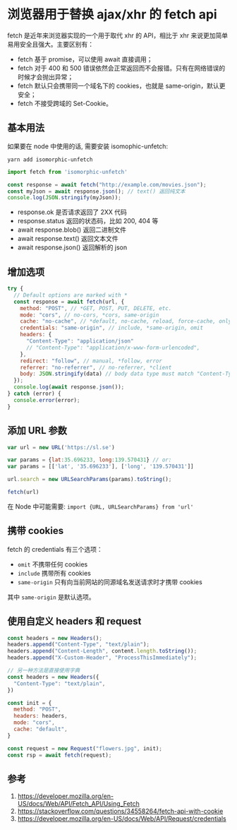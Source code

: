# 浏览器用于替换 ajax/xhr 的 fetch api

<!--
ID: 5fbf26e0-4b50-4de0-8ac6-f8ebd9456a9b
Status: publish
Date: 2017-06-14T01:37:00
Modified: 2019-12-21T17:07:13
wp_id: 505
-->

fetch 是近年来浏览器实现的一个用于取代 xhr 的 API，相比于 xhr 来说更加简单易用安全且强大。主要区别有：

- fetch 基于 promise，可以使用 await 直接调用；
- fetch 对于 400 和 500 错误依然会正常返回而不会报错。只有在网络错误的时候才会抛出异常；
- fetch 默认只会携带同一个域名下的 cookies，也就是 same-origin，默认更安全；
- fetch 不接受跨域的 Set-Cookie。

## 基本用法

如果要在 node 中使用的话, 需要安装 isomophic-unfetch:

```
yarn add isomorphic-unfetch
```

```javascript
import fetch from 'isomorphic-unfetch'

const response = await fetch("http://example.com/movies.json");
const myJson = await response.json(); // text() 返回纯文本
console.log(JSON.stringify(myJson));
```

- response.ok 是否请求返回了 2XX 代码
- response.status 返回的状态码，比如 200, 404 等
- await response.blob() 返回二进制文件
- await response.text() 返回文本文件
- await response.json() 返回解析的 json

## 增加选项

```javascript
try {
  // Default options are marked with *
  const response = await fetch(url, {
    method: "POST", // *GET, POST, PUT, DELETE, etc.
    mode: "cors", // no-cors, *cors, same-origin
    cache: "no-cache", // *default, no-cache, reload, force-cache, only-if-cached
    credentials: "same-origin", // include, *same-origin, omit
    headers: {
      "Content-Type": "application/json"
      // "Content-Type": "application/x-www-form-urlencoded",
    },
    redirect: "follow", // manual, *follow, error
    referrer: "no-referrer", // no-referrer, *client
    body: JSON.stringify(data) // body data type must match "Content-Type" header
  });
  console.log(await response.json());
} catch (error) {
  console.error(error);
}
```

## 添加 URL 参数

```js
var url = new URL('https://sl.se')

var params = {lat:35.696233, long:139.570431} // or:
var params = [['lat', '35.696233'], ['long', '139.570431']]

url.search = new URLSearchParams(params).toString();

fetch(url)
```

在 Node 中可能需要: `import {URL, URLSearchParams} from 'url'`

## 携带 cookies

fetch 的 credentials 有三个选项：

- `omit` 不携带任何 cookies
- `include` 携带所有 cookies
- `same-origin` 只有向当前网站的同源域名发送请求时才携带 cookies

其中 `same-origin` 是默认选项。

## 使用自定义 headers 和 request

```javascript
const headers = new Headers();
headers.append("Content-Type", "text/plain");
headers.append("Content-Length", content.length.toString());
headers.append("X-Custom-Header", "ProcessThisImmediately");

// 另一种方法是直接使用字典
const headers = new Headers({
  "Content-Type": "text/plain",
})

const init = {
  method: "POST",
  headers: headers,
  mode: "cors",
  cache: "default",
}

const request = new Request("flowers.jpg", init);
const rsp = await fetch(request);
```

## 参考

1. https://developer.mozilla.org/en-US/docs/Web/API/Fetch_API/Using_Fetch
2. https://stackoverflow.com/questions/34558264/fetch-api-with-cookie
3. https://developer.mozilla.org/en-US/docs/Web/API/Request/credentials
